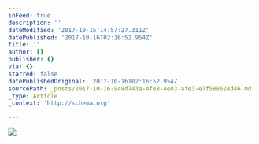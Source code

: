```yaml
---
inFeed: true
description: ''
dateModified: '2017-10-15T14:57:27.311Z'
datePublished: '2017-10-16T02:16:52.954Z'
title: ''
author: []
publisher: {}
via: {}
starred: false
datePublishedOriginal: '2017-10-16T02:16:52.954Z'
sourcePath: _posts/2017-10-16-949d743a-4fe8-4e83-afe3-e7f588624d46.md
_type: Article
_context: 'http://schema.org'

---
```

<article style=""><img src="https://the-grid-user-content.s3-us-west-2.amazonaws.com/d2accf02-3c1b-4644-8934-f90020a3421d.jpg" /></article>